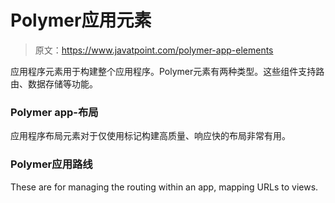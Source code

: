 # Polymer应用元素

> 原文：<https://www.javatpoint.com/polymer-app-elements>

应用程序元素用于构建整个应用程序。Polymer元素有两种类型。这些组件支持路由、数据存储等功能。

### Polymer app-布局

应用程序布局元素对于仅使用标记构建高质量、响应快的布局非常有用。

### Polymer应用路线

These are for managing the routing within an app, mapping URLs to views.